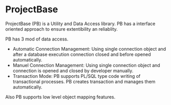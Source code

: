 # ProjectBase

ProjectBase (PB) is a Utility and Data Access library. PB has a interface oriented approach to ensure extentibility an reliablity. 

PB has 3 mod of data access. 

* Automatic Connection Management: Using single connection object and after a database execution connection closed and before opened automatically.
* Manuel Connection Management: Using single connection object and connection is opened and closed by developer manually.
* Transaction Mode: PB supports PL/SQL type code writing of transactional processes. PB creates transaction and manages them automatically.

Also PB supports low level object mapping features.


